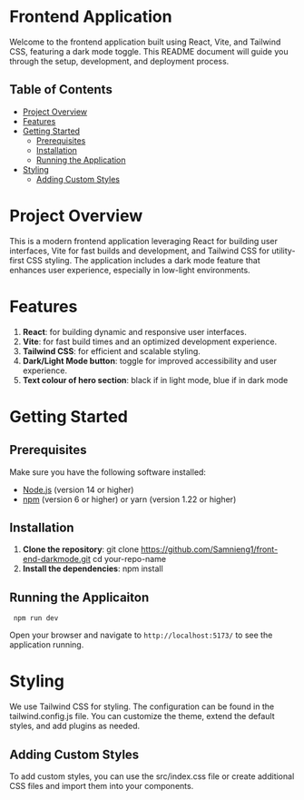 # Frontend Application
Welcome to the frontend application built using React, Vite, and Tailwind CSS, featuring a dark mode toggle. This README document will guide you through the setup, development, and deployment process.
## Table of Contents
- [Project Overview](#project-overview)
- [Features](#features)
- [Getting Started](#getting-started)
     - [Prerequisites](#prerequisite)
     - [Installation](#installation)
     - [Running the Application](#running-the-application)
- [Styling](#styling)
     - [Adding Custom Styles](#adding-custom-styles)

# Project Overview
This is a modern frontend application leveraging React for building user interfaces, Vite for fast builds and development, and Tailwind CSS for utility-first CSS styling. The application includes a dark mode feature that enhances user experience, especially in low-light environments.

# Features
1. **React**: for building dynamic and responsive user interfaces.
2. **Vite**: for fast build times and an optimized development experience.
3. **Tailwind CSS**: for efficient and scalable styling.
4. **Dark/Light Mode button**: toggle for improved accessibility and user experience.
5. **Text colour of hero section**: black if in light mode, blue if in dark mode

# Getting Started
## Prerequisites
Make sure you have the following software installed:

- [Node.js](https://nodejs.org/en) (version 14 or higher)
- [npm](https://www.npmjs.com/) (version 6 or higher) or yarn (version 1.22 or higher)

## Installation
1. **Clone the repository**:
   git clone https://github.com/Samnieng1/front-end-darkmode.git
   cd your-repo-name
2. **Install the dependencies**: npm install
## Running the Applicaiton
     npm run dev
  Open your browser and navigate to `http://localhost:5173/` to see the application running.

# Styling
We use Tailwind CSS for styling. The configuration can be found in the tailwind.config.js file. You can customize the theme, extend the default styles, and add plugins as needed.

## Adding Custom Styles
To add custom styles, you can use the src/index.css file or create additional CSS files and import them into your components.

